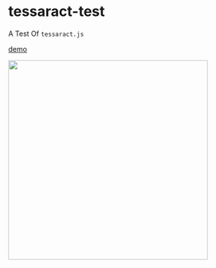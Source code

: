 # tessaract-test

A Test Of `tessaract.js`

[demo](https://ibuibu.github.io/tessaract-test/)

<img src="https://user-images.githubusercontent.com/5201487/104832187-b05a0c80-58d2-11eb-8598-9191272e20b6.gif" width="400">
